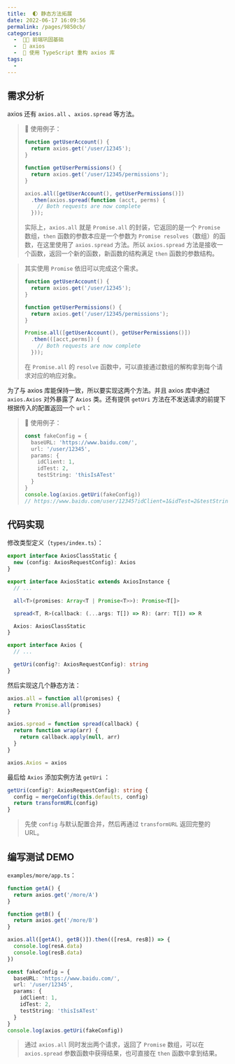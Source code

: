 ```yaml
---
title:  🌓 静态方法拓展
date: 2022-06-17 16:09:56
permalink: /pages/9850cb/
categories:
  -  🚶🏻 前端巩固基础
  -  🚟 axios
  -  💽 使用 TypeScript 重构 axios 库
tags:
  - 
---
```

## 需求分析

axios 还有 `axios.all` 、`axios.spread` 等方法。

> 🌰 使用例子：
>
> ```typescript
> function getUserAccount() {
>   return axios.get('/user/12345');
> }
> 
> function getUserPermissions() {
>   return axios.get('/user/12345/permissions');
> }
> 
> axios.all([getUserAccount(), getUserPermissions()])
>   .then(axios.spread(function (acct, perms) {
>     // Both requests are now complete
>   }));
> ```
>
> 实际上，`axios.all` 就是 `Promise.all` 的封装，它返回的是一个 `Promise` 数组，`then` 函数的参数本应是一个参数为 `Promise resolves`（数组）的函数，在这里使用了 `axios.spread` 方法。所以 `axios.spread` 方法是接收一个函数，返回一个新的函数，新函数的结构满足 `then` 函数的参数结构。

> 其实使用 `Promise` 依旧可以完成这个需求。
>
> ```typescript
> function getUserAccount() {
>   return axios.get('/user/12345');
> }
> 
> function getUserPermissions() {
>   return axios.get('/user/12345/permissions');
> }
> 
> Promise.all([getUserAccount(), getUserPermissions()])
>   .then(([acct,perms]) {
>     // Both requests are now complete
>   }));
> ```
>
> 在 `Promise.all` 的 `resolve` 函数中，可以直接通过数组的解构拿到每个请求对应的响应对象。



为了与 axios 库能保持一致，所以要实现这两个方法。并且 axios 库中通过 `axios.Axios` 对外暴露了 `Axios` 类。还有提供 `getUri` 方法在不发送请求的前提下根据传入的配置返回一个 `url`：

> 🌰 使用例子：
>
> ```typescript
> const fakeConfig = {
>   baseURL: 'https://www.baidu.com/',
>   url: '/user/12345',
>   params: {
>     idClient: 1,
>     idTest: 2,
>     testString: 'thisIsATest'
>   }
> }
> console.log(axios.getUri(fakeConfig))
> // https://www.baidu.com/user/12345?idClient=1&idTest=2&testString=thisIsATest
> ```



## 代码实现

修改类型定义（`types/index.ts`）：

```typescript
export interface AxiosClassStatic {
  new (config: AxiosRequestConfig): Axios
}

export interface AxiosStatic extends AxiosInstance {
  // ...

  all<T>(promises: Array<T | Promise<T>>): Promise<T[]>

  spread<T, R>(callback: (...args: T[]) => R): (arr: T[]) => R

  Axios: AxiosClassStatic
}

export interface Axios {
  // ...

  getUri(config?: AxiosRequestConfig): string
}
```



然后实现这几个静态方法：

```typescript
axios.all = function all(promises) {
  return Promise.all(promises)
}

axios.spread = function spread(callback) {
  return function wrap(arr) {
    return callback.apply(null, arr)
  }
}

axios.Axios = axios
```



最后给 `Axios` 添加实例方法 `getUri` ：

```typescript
getUri(config?: AxiosRequestConfig): string {
  config = mergeConfig(this.defaults, config)
  return transformURL(config)
}
```

> 先使 `config` 与默认配置合并，然后再通过 `transformURL` 返回完整的 URL。



## 编写测试 DEMO

`examples/more/app.ts`：

```typescript
function getA() {
  return axios.get('/more/A')
}

function getB() {
  return axios.get('/more/B')
}

axios.all([getA(), getB()]).then(([resA, resB]) => {
  console.log(resA.data)
  console.log(resB.data)
})

const fakeConfig = {
  baseURL: 'https://www.baidu.com/',
  url: '/user/12345',
  params: {
    idClient: 1,
    idTest: 2,
    testString: 'thisIsATest'
  }
}
console.log(axios.getUri(fakeConfig))
```

> 通过 `axios.all` 同时发出两个请求，返回了 `Promise` 数组，可以在 `axios.spread` 参数函数中获得结果，也可直接在 `then` 函数中拿到结果。

